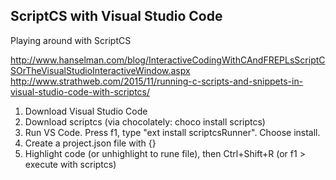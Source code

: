 ScriptCS with Visual Studio Code
--------------------------------
Playing around with ScriptCS

http://www.hanselman.com/blog/InteractiveCodingWithCAndFREPLsScriptCSOrTheVisualStudioInteractiveWindow.aspx
http://www.strathweb.com/2015/11/running-c-scripts-and-snippets-in-visual-studio-code-with-scriptcs/

1. Download Visual Studio Code
2. Download scriptcs (via chocolately: choco install scriptcs)
3. Run VS Code. Press f1, type "ext install scriptcsRunner". Choose install.
4. Create a project.json file with {}
5. Highlight code (or unhighlight to rune file), then Ctrl+Shift+R (or f1 > execute with scriptcs)

